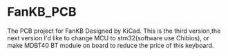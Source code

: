 # FanKB_PCB
The PCB project for FanKB
  Designed by KiCad.
    This is the third version,the next version I'd like to change MCU to stm32(software use Chibios), or make MDBT40 BT module on board to reduce the price of this keyboard.
